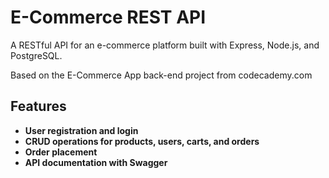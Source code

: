 # E-Commerce REST API

A RESTful API for an e-commerce platform built with Express, Node.js, and PostgreSQL. 

Based on the E-Commerce App back-end project from codecademy.com

## Features

- **User registration and login**
- **CRUD operations for products, users, carts, and orders**
- **Order placement**
- **API documentation with Swagger**